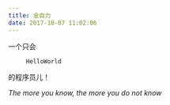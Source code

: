 ```yaml
---
title: 金自力
date: 2017-10-07 11:02:06
---
```

一个只会

         HelloWorld
的程序员儿！

*The more you know, the more you do not know*
